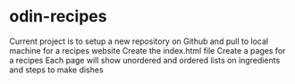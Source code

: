 # odin-recipes
Current project is to setup a new repository on Github and pull to local machine for a recipes website
Create the index.html file
Create a pages for a recipes
Each page will show unordered and ordered lists on ingredients and steps to make dishes
